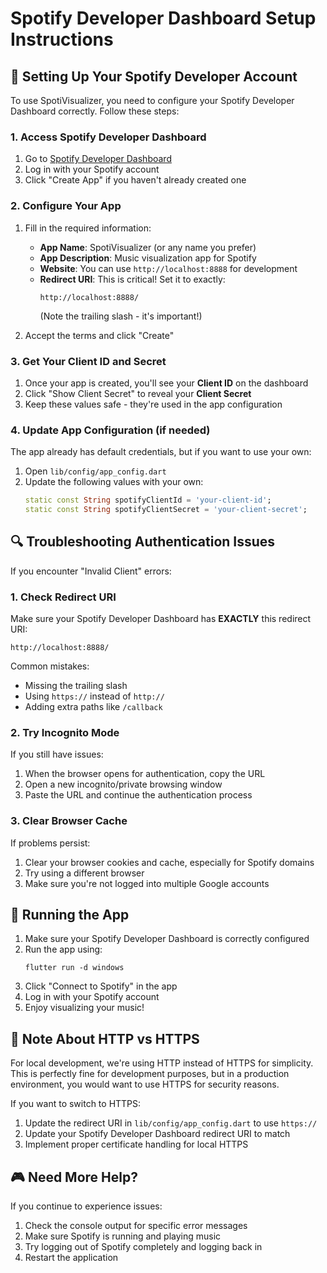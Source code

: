 # Spotify Developer Dashboard Setup Instructions

## 🎵 Setting Up Your Spotify Developer Account

To use SpotiVisualizer, you need to configure your Spotify Developer Dashboard correctly. Follow these steps:

### 1. Access Spotify Developer Dashboard

1. Go to [Spotify Developer Dashboard](https://developer.spotify.com/dashboard)
2. Log in with your Spotify account
3. Click "Create App" if you haven't already created one

### 2. Configure Your App

1. Fill in the required information:
   - **App Name**: SpotiVisualizer (or any name you prefer)
   - **App Description**: Music visualization app for Spotify
   - **Website**: You can use `http://localhost:8888` for development
   - **Redirect URI**: This is critical! Set it to exactly:
     ```
     http://localhost:8888/
     ```
     (Note the trailing slash - it's important!)

2. Accept the terms and click "Create"

### 3. Get Your Client ID and Secret

1. Once your app is created, you'll see your **Client ID** on the dashboard
2. Click "Show Client Secret" to reveal your **Client Secret**
3. Keep these values safe - they're used in the app configuration

### 4. Update App Configuration (if needed)

The app already has default credentials, but if you want to use your own:

1. Open `lib/config/app_config.dart`
2. Update the following values with your own:
   ```dart
   static const String spotifyClientId = 'your-client-id';
   static const String spotifyClientSecret = 'your-client-secret';
   ```

## 🔍 Troubleshooting Authentication Issues

If you encounter "Invalid Client" errors:

### 1. Check Redirect URI

Make sure your Spotify Developer Dashboard has **EXACTLY** this redirect URI:
```
http://localhost:8888/
```

Common mistakes:
- Missing the trailing slash
- Using `https://` instead of `http://`
- Adding extra paths like `/callback`

### 2. Try Incognito Mode

If you still have issues:
1. When the browser opens for authentication, copy the URL
2. Open a new incognito/private browsing window
3. Paste the URL and continue the authentication process

### 3. Clear Browser Cache

If problems persist:
1. Clear your browser cookies and cache, especially for Spotify domains
2. Try using a different browser
3. Make sure you're not logged into multiple Google accounts

## 🚀 Running the App

1. Make sure your Spotify Developer Dashboard is correctly configured
2. Run the app using:
   ```
   flutter run -d windows
   ```
3. Click "Connect to Spotify" in the app
4. Log in with your Spotify account
5. Enjoy visualizing your music!

## 📝 Note About HTTP vs HTTPS

For local development, we're using HTTP instead of HTTPS for simplicity. This is perfectly fine for development purposes, but in a production environment, you would want to use HTTPS for security reasons.

If you want to switch to HTTPS:
1. Update the redirect URI in `lib/config/app_config.dart` to use `https://`
2. Update your Spotify Developer Dashboard redirect URI to match
3. Implement proper certificate handling for local HTTPS

## 🎮 Need More Help?

If you continue to experience issues:
1. Check the console output for specific error messages
2. Make sure Spotify is running and playing music
3. Try logging out of Spotify completely and logging back in
4. Restart the application